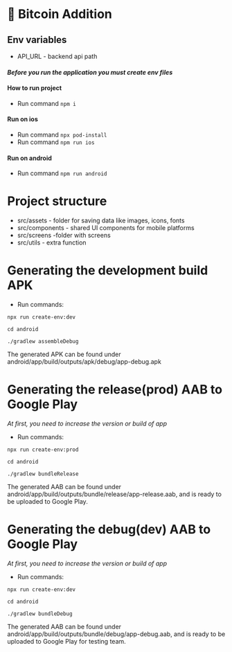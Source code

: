 # :rocket: Bitcoin Addition

## Env variables

- API_URL - backend api path

#### _Before you run the application you must create env files_

#### How to run project

- Run command `npm i`

#### Run on ios

- Run command `npx pod-install`
- Run command `npm run ios`

#### Run on android

- Run command `npm run android`

# Project structure

- src/assets - folder for saving data like images, icons, fonts
- src/components - shared UI components for mobile platforms
- src/screens -folder with screens
- src/utils - extra function

# Generating the development build APK

- Run commands:

`npx run create-env:dev`

`cd android`

`./gradlew assembleDebug`

The generated APK can be found under android/app/build/outputs/apk/debug/app-debug.apk

# Generating the release(prod) AAB to Google Play

_At first, you need to increase the version or build of app_

- Run commands:

`npx run create-env:prod`

`cd android`

`./gradlew bundleRelease`

The generated AAB can be found under android/app/build/outputs/bundle/release/app-release.aab, and is ready to be uploaded to Google Play.

# Generating the debug(dev) AAB to Google Play

_At first, you need to increase the version or build of app_

- Run commands:

`npx run create-env:dev`

`cd android`

`./gradlew bundleDebug`

The generated AAB can be found under android/app/build/outputs/bundle/debug/app-debug.aab, and is ready to be uploaded to Google Play for testing team.
